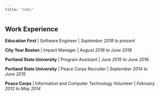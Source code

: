 ```yaml
---
title: "Jobs"
---
```

## Work Experience
<b>Education First</b> | Software Engineer | <i>September 2018 to present</i>

<b>City Year Boston</b> | Impact Manager | <i>August 2016 to June 2018</i>

<b>Portland State University</b> | Program Assistant | <i>June 2015 to June 2016</i>

<b>Portland State University</b> | Peace Corps Recruiter | <i>September 2014 to June 2015</i>

<b>Peace Corps</b> | Information and Computer Technology Volunteer | <i>February 2012 to May 2014</i>